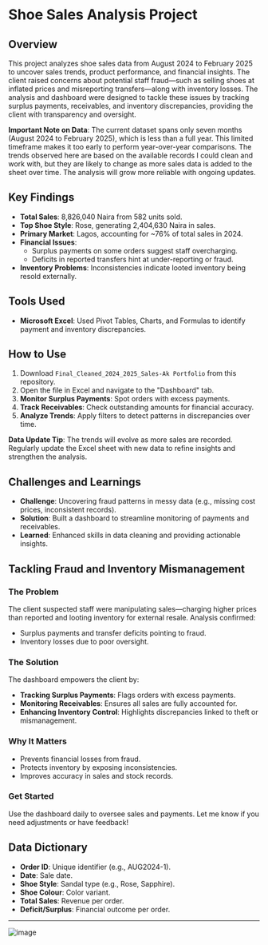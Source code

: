 # Shoe Sales Analysis Project

## Overview
This project analyzes shoe sales data from August 2024 to February 2025 to uncover sales trends, product performance, and financial insights. The client raised concerns about potential staff fraud—such as selling shoes at inflated prices and misreporting transfers—along with inventory losses. The analysis and dashboard were designed to tackle these issues by tracking surplus payments, receivables, and inventory discrepancies, providing the client with transparency and oversight.

**Important Note on Data**: The current dataset spans only seven months (August 2024 to February 2025), which is less than a full year. This limited timeframe makes it too early to perform year-over-year comparisons. The trends observed here are based on the available records I could clean and work with, but they are likely to change as more sales data is added to the sheet over time. The analysis will grow more reliable with ongoing updates.

## Key Findings
- **Total Sales**: 8,826,040 Naira from 582 units sold.
- **Top Shoe Style**: Rose, generating 2,404,630 Naira in sales.
- **Primary Market**: Lagos, accounting for ~76% of total sales in 2024.
- **Financial Issues**: 
  - Surplus payments on some orders suggest staff overcharging.
  - Deficits in reported transfers hint at under-reporting or fraud.
- **Inventory Problems**: Inconsistencies indicate looted inventory being resold externally.

## Tools Used
- **Microsoft Excel**: Used Pivot Tables, Charts, and Formulas to identify payment and inventory discrepancies.

## How to Use
1. Download `Final_Cleaned_2024_2025_Sales-Ak Portfolio` from this repository.
2. Open the file in Excel and navigate to the "Dashboard" tab.
3. **Monitor Surplus Payments**: Spot orders with excess payments.
4. **Track Receivables**: Check outstanding amounts for financial accuracy.
5. **Analyze Trends**: Apply filters to detect patterns in discrepancies over time.

**Data Update Tip**: The trends will evolve as more sales are recorded. Regularly update the Excel sheet with new data to refine insights and strengthen the analysis.

## Challenges and Learnings
- **Challenge**: Uncovering fraud patterns in messy data (e.g., missing cost prices, inconsistent records).
- **Solution**: Built a dashboard to streamline monitoring of payments and receivables.
- **Learned**: Enhanced skills in data cleaning and providing actionable insights.

## Tackling Fraud and Inventory Mismanagement
### The Problem
The client suspected staff were manipulating sales—charging higher prices than reported and looting inventory for external resale. Analysis confirmed:
- Surplus payments and transfer deficits pointing to fraud.
- Inventory losses due to poor oversight.

### The Solution
The dashboard empowers the client by:
- **Tracking Surplus Payments**: Flags orders with excess payments.
- **Monitoring Receivables**: Ensures all sales are fully accounted for.
- **Enhancing Inventory Control**: Highlights discrepancies linked to theft or mismanagement.

### Why It Matters
- Prevents financial losses from fraud.
- Protects inventory by exposing inconsistencies.
- Improves accuracy in sales and stock records.

### Get Started
Use the dashboard daily to oversee sales and payments. Let me know if you need adjustments or have feedback!

## Data Dictionary
- **Order ID**: Unique identifier (e.g., AUG2024-1).
- **Date**: Sale date.
- **Shoe Style**: Sandal type (e.g., Rose, Sapphire).
- **Shoe Colour**: Color variant.
- **Total Sales**: Revenue per order.
- **Deficit/Surplus**: Financial outcome per order.

---

![image](https://github.com/user-attachments/assets/8f9370b6-0319-4697-a24b-27d53ffc2863)

